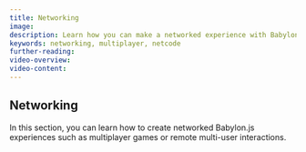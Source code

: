 ```yaml
---
title: Networking
image:
description: Learn how you can make a networked experience with Babylon.js.
keywords: networking, multiplayer, netcode
further-reading:
video-overview:
video-content:
---
```


## Networking

In this section, you can learn how to create networked Babylon.js experiences such as multiplayer games or remote multi-user interactions.

